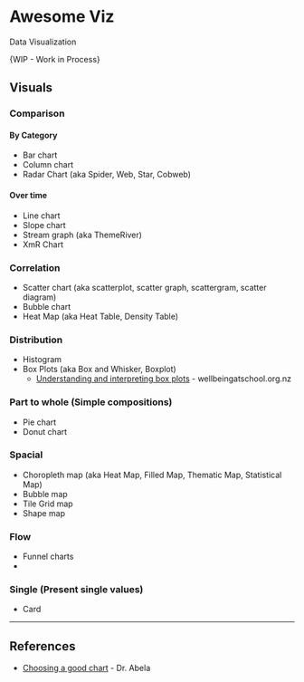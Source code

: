# Awesome Viz
Data Visualization

{WIP - Work in Process}

## Visuals

### Comparison
#### By Category
* Bar chart
* Column chart
* Radar Chart (aka Spider, Web, Star, Cobweb)

#### Over time
* Line chart
* Slope chart
* Stream graph (aka ThemeRiver)
* XmR Chart

### Correlation
* Scatter chart (aka scatterplot, scatter graph, scattergram, scatter diagram)
* Bubble chart
* Heat Map (aka Heat Table, Density Table)

### Distribution
* Histogram
* Box Plots (aka Box and Whisker, Boxplot) 
  * [Understanding and interpreting box plots](https://www.wellbeingatschool.org.nz/information-sheet/understanding-and-interpreting-box-plots) - wellbeingatschool.org.nz

### Part to whole (Simple compositions)
* Pie chart
* Donut chart

### Spacial
* Choropleth map (aka Heat Map, Filled Map, Thematic Map, Statistical Map)
* Bubble map
* Tile Grid map
* Shape map

### Flow
* Funnel charts
* 
### Single (Present single values)
* Card

-----

## References
* [Choosing a good chart](https://extremepresentation.typepad.com/blog/2006/09/choosing_a_good.html) - Dr. Abela


